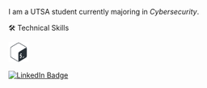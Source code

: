 I am a UTSA student currently majoring in *Cybersecurity*.

:hammer_and_wrench: Technical Skills
<div>
  <img src="https://github.com/devicons/devicon/blob/master/icons/bash/bash-plain.svg" title="Bash" alt="bash" width="40" height="40"/>&nbsp;
</div>
<p> </p>
<div id="badges">
  <a href="https://www.linkedin.com/in/adil-ali-364309191/">
    <img src="https://img.shields.io/badge/LinkedIn-blue?style=for-the-badge&logo=linkedin&logoColor=white" alt="LinkedIn Badge"/>
</div>
